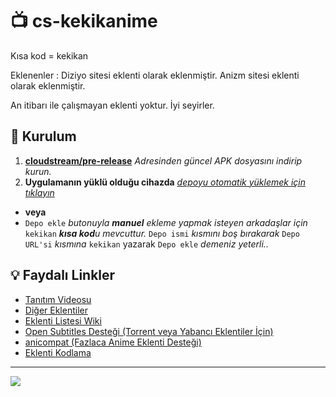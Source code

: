 # 📺 cs-kekikanime

Kısa kod = kekikan

Eklenenler :
Diziyo sitesi eklenti olarak eklenmiştir.
Anizm sitesi eklenti olarak eklenmiştir.

An itibarı ile çalışmayan eklenti yoktur. 
İyi seyirler.

## 💾 Kurulum

1. **[cloudstream/pre-release](https://github.com/recloudstream/cloudstream/releases/tag/pre-release)** _Adresinden güncel APK dosyasını indirip kurun._
2. **Uygulamanın yüklü olduğu cihazda** _[depoyu otomatik yüklemek için tıklayın](https://raw.githubusercontent.com/Kraptor123/cs-kekikanime/refs/heads/builds/plugins.json)_
  - **veya**
  - `Depo ekle` _butonuyla **manuel** ekleme yapmak isteyen arkadaşlar için_ `kekikan` _**kısa kod**u mevcuttur._ `Depo ismi` _kısmını boş bırakarak_ `Depo URL'si` _kısmına_ `kekikan` yazarak `Depo ekle` _demeniz yeterli.._

## 💡 Faydalı Linkler

- [Tanıtım Videosu](https://www.youtube.com/watch?v=CiYK7zrP00c)
- [Diğer Eklentiler](https://rentry.org/cs3-repos)
- [Eklenti Listesi Wiki](https://cloudstream.miraheze.org/wiki/List_of_extensions)
- [Open Subtitles Desteği (Torrent veya Yabancı Eklentiler İçin)](https://recloudstream.github.io/csdocs/integrations/opensubtitles/)
- [anicompat (Fazlaca Anime Eklenti Desteği)](https://youtu.be/0Gl48lL7e9Y)
- [Eklenti Kodlama](https://www.youtube.com/watch?v=gWECdddixyA) 

---

<a href="https://github.com/Kraptor123/cs-kekikanime/graphs/contributors?selectedMetric=additions" target="_blank">
  <img src="https://contrib.rocks/image?repo=Kraptor123/cs-kekikanime" />
</a>
